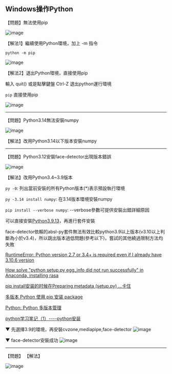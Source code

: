 Windows操作Python
---

【問題】無法使用pip

![image](https://github.com/user-attachments/assets/383974b8-e78c-4fac-ae03-615ac308d670)

【解法1】繼續使用Python環境，加上 -m 指令

`python -m pip`

![image](https://github.com/user-attachments/assets/ed8e3cc0-de84-48f0-86ac-d2c740202a11)

【解法2】退出Python環境，直接使用pip

輸入 quit() 或是點擊鍵盤 Ctrl-Z 退出python運行環境

`pip` 直接使用pip

![image](https://github.com/user-attachments/assets/895fc0ba-12d2-416f-9821-cb90f2a6ba5d)


---

【問題】Python3.14無法安裝numpy

![image](https://github.com/user-attachments/assets/5ba0a2ac-1383-46ee-b4c5-ff12db7f3f8e)

【解法】改用Python3.14以下版本安裝numpy

---

【問題】Python3.12安裝face-detector出現版本錯誤

![image](https://github.com/user-attachments/assets/2a9d1d4e-c8ec-49bd-9008-a1cd99110a15)

【解法】改用Python3.4~3.9版本

`py -0`: 列出當前安裝的所有Python版本(*)表示預設執行環境

`py -3.14 install numpy`: 在3.14版本環境安裝numpy

`pip install --verbose numpy`: --verbose參數可提供安裝出錯詳細原因

可以直接安裝[Python3.9.13](https://www.python.org/downloads/release/python-3913/)，再進行套件安裝
 
face-detector依賴的absl-py套件無法有效比較python3.9以上版本(v3.10以上判斷為小於v3.4)，所以跳出版本過低問題(參考以下)，嘗試的其他繞過限制方法均失敗

[RuntimeError: Python version 2.7 or 3.4+ is required even if I already have 3.10.6 version](https://stackoverflow.com/questions/75250036/runtimeerror-python-version-2-7-or-3-4-is-required-even-if-i-already-have-3-10) 

[How solve "python setup.py egg_info did not run successfully" in Anaconda, installing rasa](https://stackoverflow.com/questions/76887424/how-solve-python-setup-py-egg-info-did-not-run-successfully-in-anaconda-insta)

[pip install安装的时候在Preparing metadata (setup.py) ...卡住](https://blog.csdn.net/sinat_29957455/article/details/130285223)

[多版本 Python 使用 pip 安装 package](https://blog.csdn.net/DunkyZ/article/details/128091318)

[Python: Python 多版本管理](https://magicjackting.pixnet.net/blog/post/225113189)

[python学习笔记（1）----python安装](https://www.cnblogs.com/wanghaihong200/p/7587326.html)

▼ 先選擇3.9的環境，再安裝cvzone,mediapipe,face-detector
 ![image](https://github.com/user-attachments/assets/0cf15d68-ecf0-4361-b2a6-1ec90a9c5dd9)

▼ face-detector安裝成功
![image](https://github.com/user-attachments/assets/301e4d7a-d616-48d6-a714-2a0027321746)

---

【問題】
【解法】

![image](https://github.com/user-attachments/assets/21987403-1ef6-4f20-8f04-649d331238b7)
